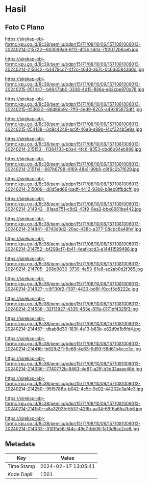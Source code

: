 # Hasil

## Foto C Plano

https://sirekap-obj-formc.kpu.go.id/8c38/pemilu/pdpr/15/71/08/10/06/1571081006013-20240214-215722--603069a6-81f2-4f3b-bbfa-7ff2072b6aeb.jpg

https://sirekap-obj-formc.kpu.go.id/8c38/pemilu/pdpr/15/71/08/10/06/1571081006013-20240214-215642--b4479cc7-4f2c-4640-ab7c-0c636584360c.jpg

https://sirekap-obj-formc.kpu.go.id/8c38/pemilu/pdpr/15/71/08/10/06/1571081006013-20240215-051447--b9647bb0-3308-4d15-886a-e62cbe970d78.jpg

https://sirekap-obj-formc.kpu.go.id/8c38/pemilu/pdpr/15/71/08/10/06/1571081006013-20240215-053620--86d89b9c-7ff0-4ed9-8205-a49285875df1.jpg

https://sirekap-obj-formc.kpu.go.id/8c38/pemilu/pdpr/15/71/08/10/06/1571081006013-20240215-054138--0d8c4249-ac0f-46a8-a89b-14cf324b5e9a.jpg

https://sirekap-obj-formc.kpu.go.id/8c38/pemilu/pdpr/15/71/08/10/06/1571081006013-20240214-215153--11364133-b0a4-4fc6-8353-dbd6b84eb988.jpg

https://sirekap-obj-formc.kpu.go.id/8c38/pemilu/pdpr/15/71/08/10/06/1571081006013-20240214-215114--987b6798-4169-48a1-99b8-c6f6c2b7f629.jpg

https://sirekap-obj-formc.kpu.go.id/8c38/pemilu/pdpr/15/71/08/10/06/1571081006013-20240214-215009--d0d5ed66-badf-4412-93b8-b8eb0ffbdcff.jpg

https://sirekap-obj-formc.kpu.go.id/8c38/pemilu/pdpr/15/71/08/10/06/1571081006013-20240214-214942--81aad751-c8d2-43f9-8ea2-bbe8961ba442.jpg

https://sirekap-obj-formc.kpu.go.id/8c38/pemilu/pdpr/15/71/08/10/06/1571081006013-20240214-214841--6743d9d2-20ac-438c-a377-08cbc6a48fef.jpg

https://sirekap-obj-formc.kpu.go.id/8c38/pemilu/pdpr/15/71/08/10/06/1571081006013-20240214-214752--bf298cf7-fb41-4eaf-bcd3-e14411599498.jpg

https://sirekap-obj-formc.kpu.go.id/8c38/pemilu/pdpr/15/71/08/10/06/1571081006013-20240214-214705--208d9830-3730-4a53-81e8-ac2ab0d2f365.jpg

https://sirekap-obj-formc.kpu.go.id/8c38/pemilu/pdpr/15/71/08/10/06/1571081006013-20240214-214627--c9f130f2-f397-4420-bd6f-f9ccf5d8222e.jpg

https://sirekap-obj-formc.kpu.go.id/8c38/pemilu/pdpr/15/71/08/10/06/1571081006013-20240214-214536--32f13927-4335-453e-811b-0171bf4325f3.jpg

https://sirekap-obj-formc.kpu.go.id/8c38/pemilu/pdpr/15/71/08/10/06/1571081006013-20240214-214457--dbab8d30-183f-4e13-b83b-e82d9d1b5fd4.jpg

https://sirekap-obj-formc.kpu.go.id/8c38/pemilu/pdpr/15/71/08/10/06/1571081006013-20240214-214416--b62fb2f1-9e66-4e63-9d93-58d61b4ccc3c.jpg

https://sirekap-obj-formc.kpu.go.id/8c38/pemilu/pdpr/15/71/08/10/06/1571081006013-20240214-214336--7740772b-8463-4e87-a2ff-b3d32aaac46d.jpg

https://sirekap-obj-formc.kpu.go.id/8c38/pemilu/pdpr/15/71/08/10/06/1571081006013-20240214-214250--95f5788b-b042-4c5c-9e02-44202e3af4e3.jpg

https://sirekap-obj-formc.kpu.go.id/8c38/pemilu/pdpr/15/71/08/10/06/1571081006013-20240214-214150--a8a32935-5537-426b-aa34-69f6a65a7bb6.jpg

https://sirekap-obj-formc.kpu.go.id/8c38/pemilu/pdpr/15/71/08/10/06/1571081006013-20240214-214033--3101fa56-f44c-49c7-bb06-1c13d8cc2ce8.jpg


## Metadata

| Key        | Value               |
| ---------- | ------------------- |
| Time Stamp | 2024-02-17 13:05:41 |
| Kode Dapil | 1501                |



